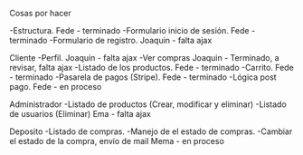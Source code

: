 Cosas por hacer

-Estructura. Fede - terminado
-Formulario inicio de sesión. Fede - terminado
-Formulario de registro. Joaquin - falta ajax

Cliente
-Perfil. Joaquin - falta ajax
-Ver compras Joaquin - Terminado, a revisar, falta ajax
-Listado de los productos. Fede - terminado
-Carrito. Fede - terminado
-Pasarela de pagos (Stripe). Fede - terminado
-Lógica post pago. Fede - en proceso

Administrador
-Listado de productos (Crear, modificar y eliminar)
-Listado de usuarios (Eliminar) Ema - falta ajax

Deposito
-Listado de compras.
-Manejo de el estado de compras.
-Cambiar el estado de la compra, envío de mail Mema - en proceso
